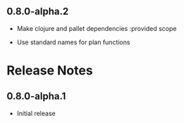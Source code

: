 ## 0.8.0-alpha.2

- Make clojure and pallet dependencies :provided scope

- Use standard names for plan functions

# Release Notes

## 0.8.0-alpha.1

- Initial release

